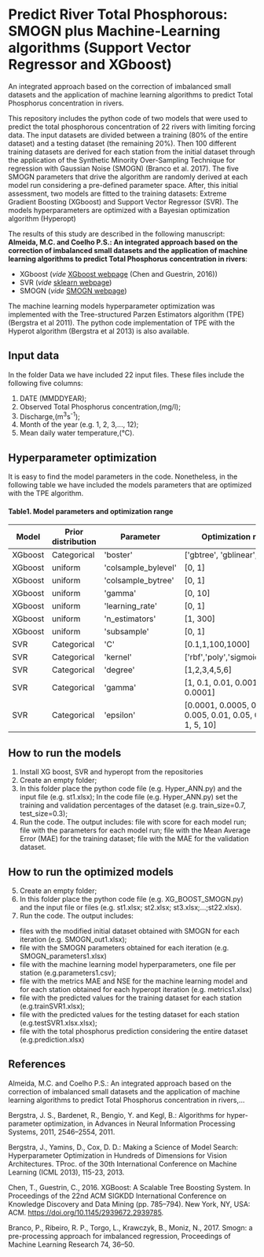 # Predict River Total Phosphorous: SMOGN plus Machine-Learning algorithms (Support Vector Regressor and XGboost)
An integrated approach based on the correction of imbalanced small datasets and the application of machine learning algorithms to predict Total Phosphorus concentration in rivers.


This repository includes the python code of two models that were used to predict the total phosphorous concentration of 22 rivers with limiting forcing data. The input datasets are divided between a training (80% of the entire dataset) and a testing dataset (the remaining 20%). Then 100 different training datasets are derived for each station from the initial dataset through the application of the Synthetic Minority Over-Sampling Technique for regression with Gaussian Noise (SMOGN) (Branco et al. 2017). The five SMOGN parameters that drive the algorithm are randomly derived at each model run considering a pre-defined parameter space. After, this initial assessment, two models are fitted to the training datasets: Extreme Gradient Boosting (XGboost) and Support Vector Regressor (SVR). The models hyperparameters are optimized with a Bayesian optimization algorithm (Hyperopt) 


The results of this study are described in the following manuscript: 
**Almeida, M.C. and Coelho P.S.: An integrated approach based on the correction of imbalanced small datasets and the application of machine learning algorithms to predict Total Phosphorus concentration in rivers**:

- XGboost (_vide_ [XGboost webpage](https://xgboost.readthedocs.io/en/stable/) (Chen and Guestrin, 2016))
-	SVR (_vide_ [sklearn webpage](https://scikit-learn.org/stable/modules/generated/sklearn.svm.SVR.html))
-	SMOGN (_vide_ [SMOGN webpage](https://github.com/nickkunz/smogn))

The machine learning models hyperparameter optimization was implemented with the Tree-structured Parzen Estimators algorithm (TPE) (Bergstra et al 2011). The python code implementation of TPE with the Hyperot algorithm (Bergstra et al 2013) is also available.


## Input data

In the folder Data we have included 22 input files. These files include the following five columns:

1. DATE (MMDDYEAR);
2. Observed Total Phosphorus concentration,(mg/l);
3. Discharge,(m<sup>3</sup>s<sup>-1</sup>);
4. Month of the year (e.g. 1, 2, 3,..., 12);
5. Mean daily water temperature,(°C).

## Hyperparameter optimization
It is easy to find the model parameters in the code. Nonetheless, in the following table we have included the models parameters that are optimized with the TPE algorithm.

#### Table1. Model parameters and optimization range
Model|	Prior distribution|	Parameter     |	Optimization range
---- | ------------------ | ------------- | ------------------ 
XGboost         |Categorical        |	'boster'|	['gbtree', 'gblinear', 'dart'] 
XGboost         |uniform            |	'colsample_bylevel' |	[0, 1] 
XGboost         |uniform            |	'colsample_bytree'|[0, 1] 
XGboost         |uniform            |	'gamma'|[0, 10] 
XGboost         |uniform            |	'learning_rate' |	[0, 1]
XGboost         |uniform            |	'n_estimators'| [1, 300] 
XGboost         |uniform            |	'subsample' |  [0, 1]
SVR             |Categorical        |	'C'|[0.1,1,100,1000]
SVR             |Categorical        |	'kernel'|	['rbf','poly','sigmoid','linear']
SVR         	  |Categorical        |'degree' |	[1,2,3,4,5,6]
SVR             |Categorical        |	'gamma' |	[1, 0.1, 0.01, 0.001, 0.0001]
SVR             |Categorical        |	'epsilon'|	[0.0001, 0.0005, 0.001, 0.005, 0.01, 0.05, 0.1, 0.5, 1, 5, 10]


## How to run the models
1. Install XG boost, SVR and hyperopt from the repositories
2. Create an empty folder;
3. In this folder place the python code file (e.g. Hyper_ANN.py) and the input file (e.g. st1.xlsx); In the code file (e.g. Hyper_ANN.py) set the training and validation percentages of the dataset (e.g. train_size=0.7, test_size=0.3);
4. Run the code. The output includes: file with score for each model run; file with the parameters for each model run; file with the Mean Average Error (MAE) for the training dataset; file with the MAE for the validation dataset. 

## How to run the optimized models
5. Create an empty folder;
6. In this folder place the python code file (e.g. XG_BOOST_SMOGN.py) and the input file or files (e.g. st1.xlsx; st2.xlsx; st3.xlsx;...;st22.xlsx).
7. Run the code. The output includes: 
- files with the modified initial dataset obtained with SMOGN for each iteration (e.g. SMOGN_out1.xlsx);
- file with the SMOGN parameters obtained for each iteration (e.g. SMOGN_parameters1.xlsx)
- file with the machine learning model hyperparameters, one file per station (e.g.parameters1.csv); 
- file with the metrics MAE and NSE for the machine learning model and for each station obtained for each hyperopt iteration (e.g. metrics1.xlsx)
- file with the predicted values for the training dataset for each station (e.g.trainSVR1.xlsx); 
- file with the predicted values for the testing dataset for each station (e.g.testSVR1.xlsx.xlsx); 
- file with the total phosphorus prediction considering the entire dataset (e.g.prediction.xlsx)



## References
Almeida, M.C. and Coelho P.S.: An integrated approach based on the correction of imbalanced small datasets and the application of machine learning algorithms to predict Total Phosphorus concentration in rivers,...

Bergstra, J. S., Bardenet, R., Bengio, Y. and Kegl, B.: Algorithms for hyper-parameter optimization, in Advances in Neural Information Processing Systems, 2011, 2546–2554, 2011.

Bergstra, J., Yamins, D., Cox, D. D.: Making a Science of Model Search: Hyperparameter Optimization in Hundreds of Dimensions for Vision Architectures. TProc. of the 30th International Conference on Machine Learning (ICML 2013), 115-23, 2013.

Chen, T., Guestrin, C., 2016. XGBoost: A Scalable Tree Boosting System. In Proceedings of the 22nd ACM SIGKDD International Conference on Knowledge Discovery and Data Mining (pp. 785–794). New York, NY, USA: ACM. https://doi.org/10.1145/2939672.2939785.

Branco, P., Ribeiro, R. P., Torgo, L., Krawczyk, B., Moniz, N., 2017. Smogn: a pre-processing approach for imbalanced regression, Proceedings of Machine Learning Research 74, 36–50.
